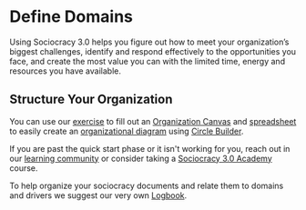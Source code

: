 # Define Domains 

Using Sociocracy 3.0 helps you figure out how to meet your organization’s biggest challenges, identify and respond effectively to the opportunities you face, and create the most value you can with the limited time, energy and resources you have available.

## Structure Your Organization

You can use our [exercise](/quick-start/defining-s3-organization-domains/s3-organizations-team-exercise/) to fill out an [Organization Canvas](https://s3canvas.sociocracy30.org/pdf/s3-organization-canvas.pdf) and [spreadsheet](https://docs.google.com/spreadsheets/d/1uIB5RZXWxsrXSBqylEU2hYgp2rDwoXnXFD7qgBBWHuM/edit?usp=sharing) to easily create an [organizational diagram](/quick-start/defining-s3-organization-domains/s3-circle-builder/) using [Circle Builder](/circle-builder/).

If you are past the quick start phase or it isn't working for you, reach out in our [learning community](https://community.sociocracy30.org/) or consider taking a [Sociocracy 3.0 Academy](https://academy.sociocracy30.org/) course.

To help organize your sociocracy documents and relate them to domains and drivers we suggest our very own [Logbook](https://logbook.opensociocracy.org).